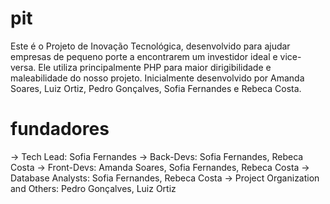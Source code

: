 # pit
Este é o Projeto de Inovação Tecnológica, desenvolvido para ajudar empresas de pequeno porte a encontrarem um investidor ideal e vice-versa. Ele utiliza principalmente PHP para maior dirigibilidade e maleabilidade do nosso projeto. Inicialmente desenvolvido por Amanda Soares, Luiz Ortiz, Pedro Gonçalves, Sofia Fernandes e Rebeca Costa.

# fundadores
-> Tech Lead: Sofia Fernandes
-> Back-Devs: Sofia Fernandes, Rebeca Costa
-> Front-Devs: Amanda Soares, Sofia Fernandes, Rebeca Costa
-> Database Analysts: Sofia Fernandes, Rebeca Costa
-> Project Organization and Others: Pedro Gonçalves, Luiz Ortiz
